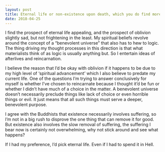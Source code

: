 ```yaml
---
layout: post
title: Eternal life or non-existence upon death, which you do find more appealing, or frightening?
date: 2018-04-25
---
```


<p>I find the prospect of eternal life appealing, and the prospect of oblivion slightly sad, but not frightening in the least. My spiritual beliefs revolve around the concept of a “benevolent universe” that also has to hew to logic. The thing driving my thought processes in this direction is that what materialists think of as logic is usually anything but. So I entertain ideas of afterlives and reincarnation.</p><p>I believe the reason that I’d be okay with oblivion if it happens to be due to my high level of ‘spiritual advancement’ which I also believe to predate my current life. One of the questions I’m trying to answer conclusively for myself is whether I’ve chosen to reincarnate because I thought it’d be fun or whether I didn’t have much of a choice in the matter. A benevolent universe doesn’t necessarily preclude things like lack of choice or even horrible things or evil. It just means that all such things must serve a deeper, benevolent purpose.</p><p>I agree with the Buddhists that existence necessarily involves suffering, so I’m not in a big rush to disprove the one thing that can remove it for good. But existence also involves the slow removal of suffering, the suffering I bear now is certainly not overwhelming, why not stick around and see what happens?</p><p>If I had my preference, I’d pick eternal life. Even if I had to spend it in Hell.</p>
